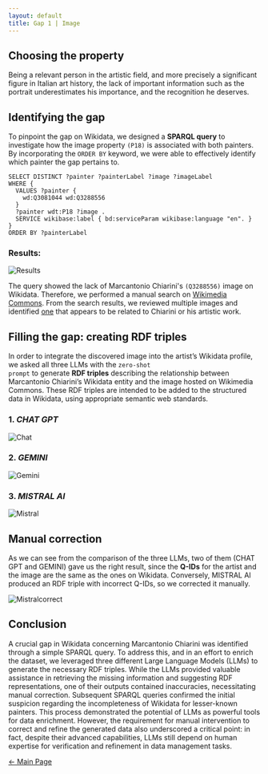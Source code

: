 ```yaml
---
layout: default
title: Gap 1 | Image
---
```


## Choosing the property

Being a relevant person in the artistic field, and more precisely a significant figure in Italian art history, the lack of important information such as the portrait underestimates his importance, and the recognition he deserves.

## Identifying the gap

To pinpoint the gap on Wikidata, we designed a **SPARQL query** to investigate how the image property <code class="language-plaintext highlighter-rouge">(P18)</code> is associated with both painters. By incorporating the <code class="language-plaintext highlighter-rouge">ORDER BY</code> keyword, we were able to effectively identify which painter the gap pertains to.

```sparql
SELECT DISTINCT ?painter ?painterLabel ?image ?imageLabel
WHERE {
  VALUES ?painter {
    wd:Q3081044 wd:Q3288556
  }
  ?painter wdt:P18 ?image .
  SERVICE wikibase:label { bd:serviceParam wikibase:language "en". }
}
ORDER BY ?painterLabel
```

### Results: 

![Results](/abremipainters/assets/images/resquerygap1.png)

The query showed the lack of Marcantonio Chiarini's <code class="language-plaintext highlighter-rouge">(Q3288556)</code> image on Wikidata. Therefore, we performed a manual search on <a href="https://commons.wikimedia.org/w/index.php?search=MARCANTONIO+CHIARINI&title=Special%3AMediaSearch&type=image" target="_blank">Wikimedia Commons</a>. From the search results, we reviewed multiple images and identified <a href="https://upload.wikimedia.org/wikipedia/commons/thumb/9/90/Ritratto_di_Marcantonio_Chiarini_%28bulino%29.jpg/640px-Ritratto_di_Marcantonio_Chiarini_%28bulino%29.jpg">one</a> that appears to be related to Chiarini or his artistic work.

## Filling the gap: creating RDF triples

In order to integrate the discovered image into the artist’s Wikidata profile, we asked all three LLMs with the <code class="language-plaintext highlighter-rouge">zero-shot prompt</code> to generate **RDF triples** describing the relationship between Marcantonio Chiarini’s Wikidata entity and the image hosted on Wikimedia Commons. These RDF triples are intended to be added to the structured data in Wikidata, using appropriate semantic web standards.

### 1. *CHAT GPT*

![Chat](/abremipainters/assets/images/RDFTRIPLES1.png)
   
### 2. *GEMINI*
   
![Gemini](/abremipainters/assets/images/RDFTRIPLES2.jpg) 
   
### 3. *MISTRAL AI*

![Mistral](/abremipainters/assets/images/RDFTRIPLES3.png)

## Manual correction

As we can see from the comparison of the three LLMs, two of them (CHAT GPT and GEMINI) gave us the right result, since the **Q-IDs** for the artist and the image are the same as the ones on Wikidata. Conversely, MISTRAL AI produced an RDF triple with incorrect Q-IDs, so we corrected it manually.

![Mistralcorrect](/abremipainters/assets/images/RDFTRIPLES4.png)

## Conclusion

A crucial gap in Wikidata concerning Marcantonio Chiarini was identified through a simple SPARQL query. To address this, and in an effort to enrich the dataset, we leveraged three different Large Language Models (LLMs) to generate the necessary RDF triples. While the LLMs provided valuable assistance in retrieving the missing information and suggesting RDF representations, one of their outputs contained inaccuracies, necessitating manual correction.
Subsequent SPARQL queries confirmed the initial suspicion regarding the incompleteness of Wikidata for lesser-known painters. This process demonstrated the potential of LLMs as powerful tools for data enrichment. However, the requirement for manual intervention to correct and refine the generated data also underscored a critical point: in fact, despite their advanced capabilities, LLMs still depend on human expertise for verification and refinement in data management tasks.

[← Main Page](./)
